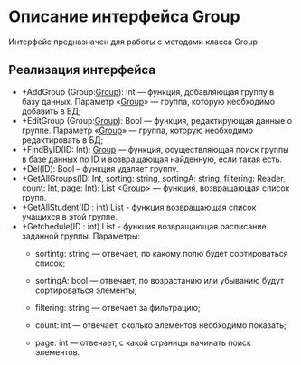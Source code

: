 # Описание интерфейса Group
Интерфейс предназначен для работы с методами класса Group

## Реализация интерфейса
* +AddGroup (Group:[Group](https://github.com/polinanch/Documents/blob/master/Group.md  "объект класса Group")): Int — функция, добавляющая группу в базу данных. Параметр «[Group](https://github.com/polinanch/Documents/blob/master/Group.md "объект класса Group")» — группа, 
которую необходимо добавить в БД;
* +EditGroup (Group:[Group](https://github.com/polinanch/Documents/blob/master/Group.md "объект класса Group")): Bool — функция, редактирующая данные о группе. Параметр «[Group](https://github.com/polinanch/Documents/blob/master/Group.md "объект класса Group")» — 
группа, которую необходимо редактировать в БД;
* +FindByID(ID: Int): [Group](https://github.com/polinanch/Documents/blob/master/Group.md "объект класса Group")  — функция, осуществляющая поиск группы в базе данных по ID и возвращающая найденную, если такая есть. 
* +Del(ID): Bool – функция удаляет группу.
* +GetAllGroups(ID: Int, sorting: string, sortingA: string, filtering: Reader, count: Int, page: Int): List <[Group](https://github.com/polinanch/Documents/blob/master/Group.md "объект класса Group")> — функция, возвращающая список групп. 
* +GetAllStudent(ID : int) List<Student> - функция возвращающая список учащихся в этой группе.
* +Getchedule(ID : int) List<Schedule> - функция возвращающая расписание заданной группы.
Параметры: 
	* sortintg: string — отвечает, по какому полю будет сортироваться список;
  
	* sortingA: bool — отвечает, по возрастанию или убыванию будут сортироваться элементы;
  
	* filtering: string — отвечает за фильтрацию;
  
	* count: int — отвечает, сколько элементов необходимо показать;
  
	* page: int — отвечает, с какой страницы начинать поиск элементов.
